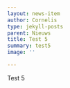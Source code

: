 ```yaml
---
layout: news-item
author: Cornelis
type: jekyll-posts
parent: Nieuws
title: Test 5
summary: test5
image: ''

---
```

Test 5